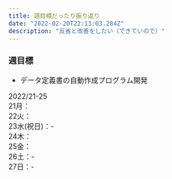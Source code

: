 ```yaml
---
title: 週目標だったり振り返り
date: "2022-02-20T22:13:03.284Z"
description: "反省と改善をしたい（できていので）"
---
```


### 週目標

- データ定義書の自動作成プログラム開発



2022/21-25  
21月：  
22火：  
23水(祝日)：-  
24木：  
25金：  
26土：-  
27日：-  